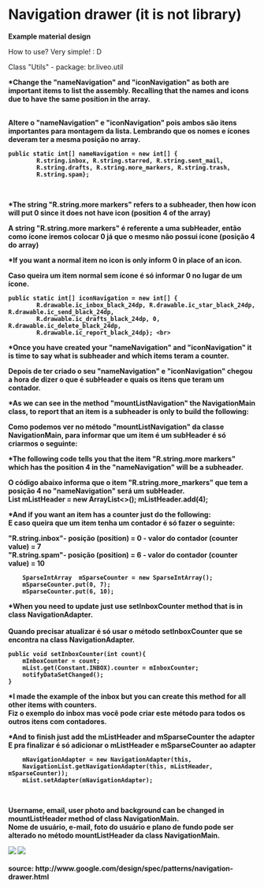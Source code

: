 Navigation drawer (it is not library)
===============================

<b>Example material design</b>

How to use? Very simple! : D

Class "Utils" - package: br.liveo.util <br>

<b>*Change the "nameNavigation" and "iconNavigation" as both are important items to list the assembly. Recalling that the names and icons due to have the same position in the array.</br> <br>

<b>Altere o "nameNavigation" e "iconNavigation" pois ambos são itens importantes para montagem da lista. Lembrando que os nomes e ícones deveram ter a mesma posição no array.</b> <br>

    public static int[] nameNavigation = new int[] {
            R.string.inbox, R.string.starred, R.string.sent_mail,
            R.string.drafts, R.string.more_markers, R.string.trash,
            R.string.spam}; 
<br>

<b>*The string "R.string.more markers" refers to a subheader, then how icon will put 0 since it does not have icon (position 4 of the array)</b> <br>

<b>A string "R.string.more markers" é referente a uma subHeader, então como ícone iremos colocar 0 já que o mesmo não possui ícone (posição 4 do array) </b> <br>

<b>*If you want a normal item no icon is only inform 0 in place of an icon. </b> <br>

<b>Caso queira um item normal sem ícone é só informar 0 no lugar de um ícone. </b> <br>

	public static int[] iconNavigation = new int[] {
            R.drawable.ic_inbox_black_24dp, R.drawable.ic_star_black_24dp, R.drawable.ic_send_black_24dp,
            R.drawable.ic_drafts_black_24dp, 0, R.drawable.ic_delete_black_24dp, 
            R.drawable.ic_report_black_24dp}; <br>

<b>*Once you have created your "nameNavigation" and "iconNavigation" it is time to say what is subheader and which items teram a counter.</b>

<b>Depois de ter criado o seu "nameNavigation" e "iconNavigation" chegou a hora de dizer o que é subHeader e quais os itens que teram um contador.</b>

<b>*As we can see in the method "mountListNavigation" the NavigationMain class, to report that an item is a subheader is only to build the following: </b> <br>

<b>Como podemos ver no método "mountListNavigation" da classe NavigationMain, para informar que um item é um subHeader é só criarmos o seguinte: </b> <br>

<b>*The following code tells you that the item "R.string.more markers" which has the position 4 in the "nameNavigation" will be a subheader. </b> <br>

<b>O código abaixo informa que o item "R.string.more_markers" que tem a posição 4 no "nameNavigation" será um subHeader. </b> <br>
        List<Integer> mListHeader = new ArrayList<>();
        mListHeader.add(4); 

<b>*And if you want an item has a counter just do the following: </b> <br>
<b>E caso queira que um item tenha um contador é só fazer o seguinte: </b> <br>

"R.string.inbox"- posição (position)  = 0 - valor do contador (counter value) = 7 <br>
"R.string.spam"- posição (position) = 6 - valor do contador (counter value) = 10

        SparseIntArray  mSparseCounter = new SparseIntArray();
        mSparseCounter.put(0, 7);
        mSparseCounter.put(6, 10);
        
<b>*When you need to update just use setInboxCounter method that is in class NavigationAdapter. </b> <br>        
<b>Quando precisar atualizar é só usar o método setInboxCounter que se encontra na class NavigationAdapter. </b> <br>

	public void setInboxCounter(int count){
		mInboxCounter = count;
		mList.get(Constant.INBOX).counter = mInboxCounter;
		notifyDataSetChanged();
	}

<b>*I made the example of the inbox but you can create this method for all other items with counters. </b> <br>
<b>Fiz o exemplo do inbox mas você pode criar este método para todos os outros itens com contadores. </b> <br>

<b>*And to finish just add the mListHeader and mSparseCounter the adapter </b> <br>
<b>E pra finalizar é só adicionar o mListHeader e mSparseCounter ao adapter </b> <br>

        mNavigationAdapter = new NavigationAdapter(this, 
        NavigationList.getNavigationAdapter(this, mListHeader, mSparseCounter));
        mList.setAdapter(mNavigationAdapter);
<br>

<b>Username, email, user photo and background can be changed in mountListHeader method of class NavigationMain. </b> <br>
<b>Nome de usuário, e-mail, foto do usuário e plano de fundo pode ser alterado no método mountListHeader da class NavigationMain. </b> <br>

<img src="https://raw.githubusercontent.com/rudsonlive/NavigationDrawer-MaterialDesign/master/Screenshot/Screenshot_01.png"> 

<img src="https://raw.githubusercontent.com/rudsonlive/NavigationDrawer-MaterialDesign/master/Screenshot/Screenshot_02.png"> 

<br>
<br>
source: http://www.google.com/design/spec/patterns/navigation-drawer.html
